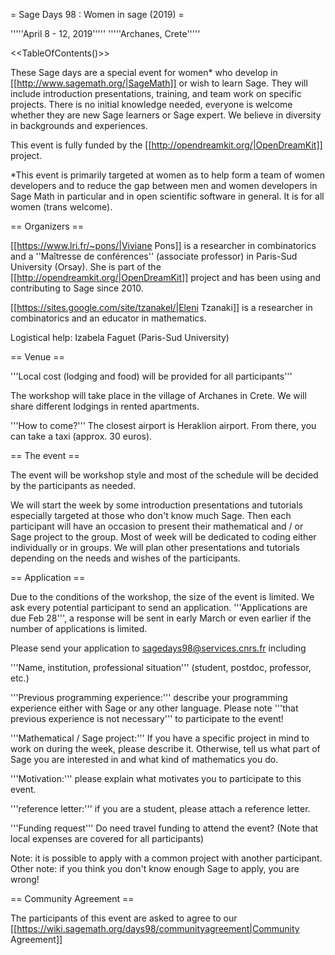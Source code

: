 = Sage Days 98 : Women in sage (2019) =

'''''April 8 - 12, 2019'''''
'''''Archanes, Crete'''''

<<TableOfContents()>>

These Sage days are a special event for women* who develop in [[http://www.sagemath.org/|SageMath]] or wish to learn Sage. They will include introduction presentations, training,  and team work on
specific projects. There is no initial knowledge needed, everyone is welcome whether they are new Sage learners or Sage expert. We believe in diversity in backgrounds and experiences.

This event is fully funded by the [[http://opendreamkit.org/|OpenDreamKit]] project.

*This event is primarily targeted at women as to help form a team of women developers and to reduce the gap between men and women developers in Sage Math in particular and in open scientific software in general. It is for all women (trans welcome).

== Organizers ==

[[https://www.lri.fr/~pons/|Viviane Pons]] is a researcher in combinatorics and a ''Maîtresse de conférences'' (associate professor) in Paris-Sud University (Orsay). She is
part of the [[http://opendreamkit.org/|OpenDreamKit]] project and has been using and contributing to Sage since 2010. 

[[https://sites.google.com/site/tzanakel/|Eleni Tzanaki]] is a researcher in combinatorics and an educator in mathematics.

Logistical help: Izabela Faguet (Paris-Sud University)


== Venue ==

'''Local cost (lodging and food) will be provided for all participants'''

The workshop will take place in the village of Archanes in Crete. We will share different lodgings in rented apartments.

'''How to come?''' The closest airport is Heraklion airport. From there, you can take a taxi (approx. 30 euros).

== The event ==

The event will be workshop style and most of the schedule will be decided by the participants as needed.

We will start the week by some introduction presentations and tutorials especially targeted at those who don't know much Sage. Then each participant will have an occasion to present their mathematical and / or Sage project to the group. Most of week will be dedicated to coding either individually or in groups. We will plan other presentations and tutorials depending on the needs and wishes of the participants.

== Application ==

Due to the conditions of the workshop, the size of the event is limited. We ask every potential participant to send an application. '''Applications are due Feb 28''', a response will be sent in early March or even earlier if the number of applications is limited.

Please send your application to sagedays98@services.cnrs.fr including

'''Name, institution, professional situation''' (student, postdoc, professor, etc.)

'''Previous programming experience:''' describe your programming experience either with Sage or any other language. Please note '''that previous
experience is not necessary''' to participate to the event!

'''Mathematical / Sage project:''' If you have a specific project in mind to work on during the week, please describe it. Otherwise, tell us what part
of Sage you are interested in and what kind of mathematics you do.

'''Motivation:''' please explain what motivates you to participate to this event.

'''reference letter:''' if you are a student, please attach a reference letter.

'''Funding request''' Do need travel funding to attend the event? (Note that local expenses are covered for all participants)

Note: it is possible to apply with a common project with another participant.
Other note: if you think you don't know enough Sage to apply, you are wrong!

== Community Agreement ==

The participants of this event are asked to agree to our [[https://wiki.sagemath.org/days98/communityagreement|Community Agreement]]
